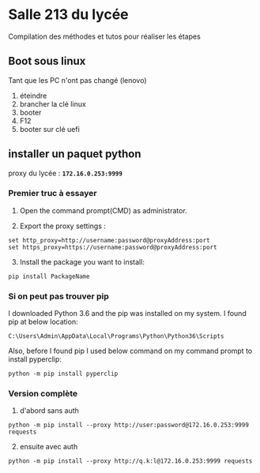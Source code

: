 # Salle 213 du lycée

Compilation des méthodes et tutos pour réaliser les étapes



## Boot sous linux

Tant que les PC n'ont pas changé (lenovo)

1. éteindre
2. brancher la clé linux
3. booter
4. F12
5. booter sur clé uefi

## installer un paquet python

proxy du lycée : **`172.16.0.253:9999`**

### Premier truc à essayer

1. Open the command prompt(CMD) as administrator.

2. Export the proxy settings :

  ~~~
  set http_proxy=http://username:password@proxyAddress:port
  set https_proxy=https://username:password@proxyAddress:port
  ~~~

3. Install the package you want to install:

  ~~~
  pip install PackageName
  ~~~

### Si on peut pas trouver pip

I downloaded Python 3.6 and the pip was installed on my system. I found pip at below location:

~~~
C:\Users\Admin\AppData\Local\Programs\Python\Python36\Scripts
~~~

Also, before I found pip I used below command on my command prompt to install pyperclip:

~~~
python -m pip install pyperclip
~~~

### Version complète

1. d'abord sans auth

  ~~~
  python -m pip install --proxy http://user:password@172.16.0.253:9999 requests
  ~~~

2. ensuite avec auth

  ~~~
  python -m pip install --proxy http://q.k:l@172.16.0.253:9999 requests
  ~~~
